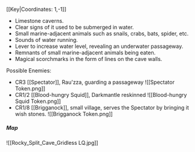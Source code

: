 [[Key|Coordinates: 1,-1]]

- Limestone caverns.
- Clear signs of it used to be submerged in water.
- Small marine-adjacent animals such as snails, crabs, bats, spider, etc.
- Sounds of water running.
- Lever to increase water level, revealing an underwater passageway.
- Remnants of small marine-adjacent animals being eaten.
- Magical scorchmarks in the form of lines on the cave walls.

Possible Enemies:
- CR3 [[Spectator]], Rau'zza, guarding a passageway
  ![[Spectator Token.png]]
- CR1/2 [[Blood-hungry Squid]], Darkmantle reskinned
  ![[Blood-hungry Squid Token.png]]
- CR1/8 [[Brigganock]], small village, serves the Spectator by bringing it wish stones.
  ![[Brigganock Token.png]]


##### Map
![[Rocky_Split_Cave_Gridless LQ.jpg]]